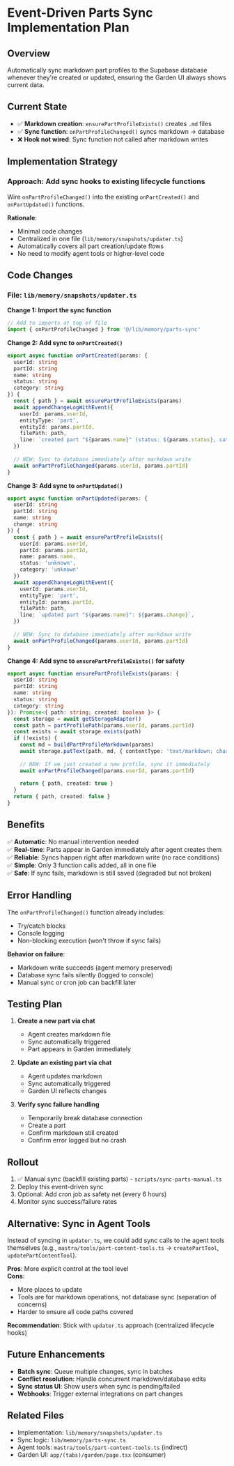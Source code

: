 # Event-Driven Parts Sync Implementation Plan

## Overview

Automatically sync markdown part profiles to the Supabase database whenever they're created or updated, ensuring the Garden UI always shows current data.

## Current State

- ✅ **Markdown creation**: `ensurePartProfileExists()` creates `.md` files
- ✅ **Sync function**: `onPartProfileChanged()` syncs markdown → database  
- ❌ **Hook not wired**: Sync function not called after markdown writes

## Implementation Strategy

### Approach: Add sync hooks to existing lifecycle functions

Wire `onPartProfileChanged()` into the existing `onPartCreated()` and `onPartUpdated()` functions.

**Rationale**: 
- Minimal code changes
- Centralized in one file (`lib/memory/snapshots/updater.ts`)
- Automatically covers all part creation/update flows
- No need to modify agent tools or higher-level code

## Code Changes

### File: `lib/memory/snapshots/updater.ts`

**Change 1: Import the sync function**
```typescript
// Add to imports at top of file
import { onPartProfileChanged } from '@/lib/memory/parts-sync'
```

**Change 2: Add sync to `onPartCreated()`**
```typescript
export async function onPartCreated(params: { 
  userId: string
  partId: string
  name: string
  status: string
  category: string 
}) {
  const { path } = await ensurePartProfileExists(params)
  await appendChangeLogWithEvent({
    userId: params.userId,
    entityType: 'part',
    entityId: params.partId,
    filePath: path,
    line: `created part "${params.name}" (status: ${params.status}, category: ${params.category})`,
  })
  
  // NEW: Sync to database immediately after markdown write
  await onPartProfileChanged(params.userId, params.partId)
}
```

**Change 3: Add sync to `onPartUpdated()`**
```typescript
export async function onPartUpdated(params: { 
  userId: string
  partId: string
  name: string
  change: string 
}) {
  const { path } = await ensurePartProfileExists({ 
    userId: params.userId, 
    partId: params.partId, 
    name: params.name, 
    status: 'unknown', 
    category: 'unknown' 
  })
  await appendChangeLogWithEvent({
    userId: params.userId,
    entityType: 'part',
    entityId: params.partId,
    filePath: path,
    line: `updated part "${params.name}": ${params.change}`,
  })
  
  // NEW: Sync to database immediately after markdown write
  await onPartProfileChanged(params.userId, params.partId)
}
```

**Change 4: Add sync to `ensurePartProfileExists()` for safety**
```typescript
export async function ensurePartProfileExists(params: { 
  userId: string
  partId: string
  name: string
  status: string
  category: string 
}): Promise<{ path: string; created: boolean }> {
  const storage = await getStorageAdapter()
  const path = partProfilePath(params.userId, params.partId)
  const exists = await storage.exists(path)
  if (!exists) {
    const md = buildPartProfileMarkdown(params)
    await storage.putText(path, md, { contentType: 'text/markdown; charset=utf-8' })
    
    // NEW: If we just created a new profile, sync it immediately
    await onPartProfileChanged(params.userId, params.partId)
    
    return { path, created: true }
  }
  return { path, created: false }
}
```

## Benefits

✅ **Automatic**: No manual intervention needed  
✅ **Real-time**: Parts appear in Garden immediately after agent creates them  
✅ **Reliable**: Syncs happen right after markdown write (no race conditions)  
✅ **Simple**: Only 3 function calls added, all in one file  
✅ **Safe**: If sync fails, markdown is still saved (degraded but not broken)  

## Error Handling

The `onPartProfileChanged()` function already includes:
- Try/catch blocks
- Console logging
- Non-blocking execution (won't throw if sync fails)

**Behavior on failure**:
- Markdown write succeeds (agent memory preserved)
- Database sync fails silently (logged to console)
- Manual sync or cron job can backfill later

## Testing Plan

1. **Create a new part via chat**
   - Agent creates markdown file
   - Sync automatically triggered
   - Part appears in Garden immediately

2. **Update an existing part via chat**
   - Agent updates markdown
   - Sync automatically triggered  
   - Garden UI reflects changes

3. **Verify sync failure handling**
   - Temporarily break database connection
   - Create a part
   - Confirm markdown still created
   - Confirm error logged but no crash

## Rollout

1. ✅ Manual sync (backfill existing parts) - `scripts/sync-parts-manual.ts`
2. Deploy this event-driven sync
3. Optional: Add cron job as safety net (every 6 hours)
4. Monitor sync success/failure rates

## Alternative: Sync in Agent Tools

Instead of syncing in `updater.ts`, we could add sync calls to the agent tools themselves (e.g., `mastra/tools/part-content-tools.ts` → `createPartTool`, `updatePartContentTool`).

**Pros**: More explicit control at the tool level  
**Cons**: 
- More places to update
- Tools are for markdown operations, not database sync (separation of concerns)
- Harder to ensure all code paths covered

**Recommendation**: Stick with `updater.ts` approach (centralized lifecycle hooks)

## Future Enhancements

- **Batch sync**: Queue multiple changes, sync in batches
- **Conflict resolution**: Handle concurrent markdown/database edits
- **Sync status UI**: Show users when sync is pending/failed
- **Webhooks**: Trigger external integrations on part changes

## Related Files

- Implementation: `lib/memory/snapshots/updater.ts`
- Sync logic: `lib/memory/parts-sync.ts` 
- Agent tools: `mastra/tools/part-content-tools.ts` (indirect)
- Garden UI: `app/(tabs)/garden/page.tsx` (consumer)
